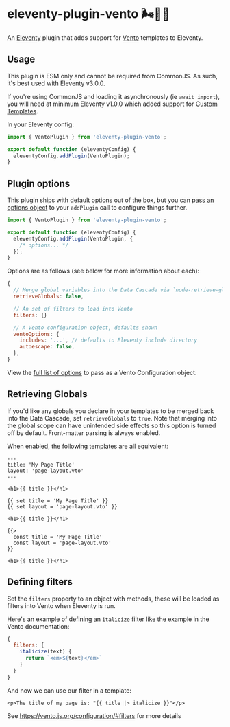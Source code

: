 # eleventy-plugin-vento 🌬️🎈🐀

An [Eleventy](https://11ty.dev/) plugin that adds support for [Vento](https://vento.js.org/) templates to Eleventy.

## Usage

This plugin is ESM only and cannot be required from CommonJS. As such, it's best used with Eleventy v3.0.0.

If you're using CommonJS and loading it asynchronously (ie `await import`), you will need at minimum Eleventy v1.0.0 which added support for [Custom Templates](https://www.11ty.dev/docs/languages/custom/).

In your Eleventy config:

```js
import { VentoPlugin } from 'eleventy-plugin-vento';

export default function (eleventyConfig) {
  eleventyConfig.addPlugin(VentoPlugin);
}
```

## Plugin options

This plugin ships with default options out of the box, but you can [pass an options object](https://www.11ty.dev/docs/plugins/#plugin-configuration-options) to your `addPlugin` call to configure things further.

```js
import { VentoPlugin } from 'eleventy-plugin-vento';

export default function (eleventyConfig) {
  eleventyConfig.addPlugin(VentoPlugin, {
    /* options... */
  });
}
```

Options are as follows (see below for more information about each):

```js
{
  // Merge global variables into the Data Cascade via `node-retrieve-globals`
  retrieveGlobals: false,

  // An set of filters to load into Vento
  filters: {}

  // A Vento configuration object, defaults shown
  ventoOptions: {
    includes: '...', // defaults to Eleventy include directory
    autoescape: false,
  },
}
```

View the [full list of options](https://vento.js.org/configuration/#options/) to pass as a Vento Configuration object.

## Retrieving Globals

If you'd like any globals you declare in your templates to be merged back into the Data Cascade, set `retrieveGlobals` to `true`. Note that merging into the global scope can have unintended side effects so this option is turned off by default. Front-matter parsing is always enabled.

When enabled, the following templates are all equivalent:

```vento
---
title: 'My Page Title'
layout: 'page-layout.vto'
---

<h1>{{ title }}</h1>
```

```vento
{{ set title = 'My Page Title' }}
{{ set layout = 'page-layout.vto' }}

<h1>{{ title }}</h1>
```

```vento
{{>
  const title = 'My Page Title'
  const layout = 'page-layout.vto'
}}

<h1>{{ title }}</h1>
```

## Defining filters

Set the `filters` property to an object with methods, these will be loaded as filters into Vento when Eleventy is run.

Here's an example of defining an `italicize` filter like the example in the Vento documentation:

```js
{
  filters: {
    italicize(text) {
      return `<em>${text}</em>`
    }
  }
}
```

And now we can use our filter in a template:

```vento
<p>The title of my page is: "{{ title |> italicize }}"</p>
```

See https://vento.js.org/configuration/#filters for more details
